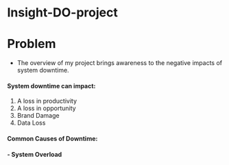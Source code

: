 # Insight-DO-project

# Problem

- The overview of my project brings awareness to the negative impacts of system downtime.  
#### System downtime can impact:
  1. A loss in productivity
  2. A loss in opportunity
  3. Brand Damage
  4. Data Loss
  
  
#### Common Causes of Downtime:
####  - System Overload
